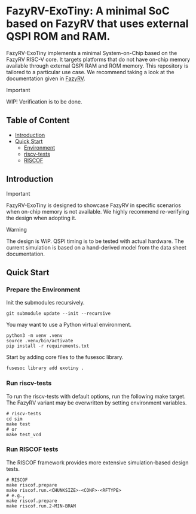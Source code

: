 # FazyRV-ExoTiny: A minimal SoC based on FazyRV that uses external QSPI ROM and RAM.

FazyRV-ExoTiny implements a minimal System-on-Chip based on the FazyRV RISC-V core. It targets platforms that do not have on-chip memory available through external QSPI RAM and ROM memory. This repository is tailored to a particular use case. We recommend taking a look at the documentation given in [FazyRV](https://github.com/meiniKi/fazyrv).

> [!IMPORTANT]  
> WIP! Verification is to be done.

## Table of Content
- [Introduction](#intro)
- [Quick Start](#quick)
  - [Environment](#env)
  - [riscv-tests](#riscvtests)
  - [RISCOF](#riscof)

## Introduction <a name="intro"></a>

> [!IMPORTANT]  
> FazyRV-ExoTiny is designed to showcase FazyRV in specific scenarios when on-chip memory is not available. We highly recommend re-verifying the design when adopting it. 

> [!WARNING]  
> The design is WiP. QSPI timing is to be tested with actual hardware. The current simulation is based on a hand-derived model from the data sheet documentation.

## Quick Start <a name="quick"></a>

### Prepare the Environment <a name="env"></a>

Init the submodules recursively.

```shell
git submodule update --init --recursive
```

You may want to use a Python virtual environment.

```shell
python3 -m venv .venv
source .venv/bin/activate
pip install -r requirements.txt
```

Start by adding core files to the fusesoc library.

```shell
fusesoc library add exotiny .
```

### Run riscv-tests <a name="riscvtests"></a>

To run the riscv-tests with default options, run the following make target. The FazyRV variant may be overwritten by setting environment variables.

```shell
# riscv-tests
cd sim
make test
# or
make test_vcd
```

### Run RISCOF tests <a name="riscof"></a>

The RISCOF framework provides more extensive simulation-based design tests.

```shell
# RISCOF
make riscof.prepare
make riscof.run.<CHUNKSIZE>-<CONF>-<RFTYPE>
# e.g.,
make riscof.prepare
make riscof.run.2-MIN-BRAM
```

